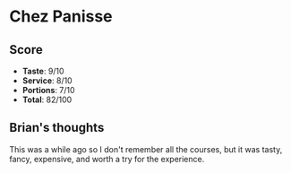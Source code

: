 Chez Panisse
=====

Score
-----
* **Taste**: 9/10
* **Service**: 8/10
* **Portions**: 7/10
* **Total**: 82/100

Brian's thoughts
-----
This was a while ago so I don't remember all the courses, but it was tasty, fancy, expensive, and worth a try for the experience.